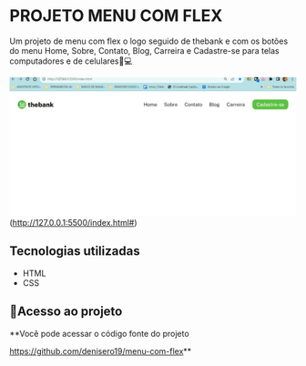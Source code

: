 # PROJETO MENU COM FLEX
Um projeto de menu com flex o logo seguido de thebank e com os botões do menu Home, Sobre, Contato, Blog, Carreira e Cadastre-se para telas computadores e de celulares📲💻

<img src="./menu com flex.gif" alt="gif do menu com flex"> (http://127.0.0.1:5500/index.html#)

## Tecnologias utilizadas
- HTML
- CSS 

## 📂Acesso ao projeto

**Você pode acessar o código fonte do projeto 

<https://github.com/denisero19/menu-com-flex>**